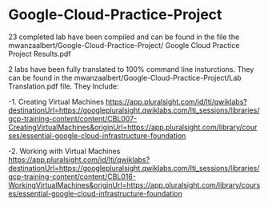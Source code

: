 # Google-Cloud-Practice-Project


23 completed lab have been compiled and can be found in the file the mwanzaalbert/Google-Cloud-Practice-Project/ Google Cloud Practice Project Results.pdf


2 labs have been fully translated to 100% command line insturctions. They can be found in the mwanzaalbert/Google-Cloud-Practice-Project/Lab Translation.pdf file. They Include:


  -1.	Creating Virtual Machines
https://app.pluralsight.com/id/lti/qwiklabs?destinationUrl=https://googlepluralsight.qwiklabs.com/lti_sessions/libraries/gcp-training-content/content/CBL007-CreatingVirtualMachines&originUrl=https://app.pluralsight.com/library/courses/essential-google-cloud-infrastructure-foundation

  
  -2.	Working with Virtual Machines
https://app.pluralsight.com/id/lti/qwiklabs?destinationUrl=https://googlepluralsight.qwiklabs.com/lti_sessions/libraries/gcp-training-content/content/CBL016-WorkingVirtualMachines&originUrl=https://app.pluralsight.com/library/courses/essential-google-cloud-infrastructure-foundation

 
